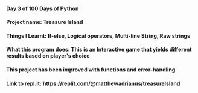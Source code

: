 #### Day 3 of 100 Days of Python
#### Project name: Treasure Island
#### Things I Learnt: If-else, Logical operators, Multi-line String, Raw strings

#### What this program does: This is an Interactive game that yields different results based on player's choice

#### This project has been improved with functions and error-handling
#### Link to repl.it: https://replit.com/@matthewadrianus/treasureIsland
